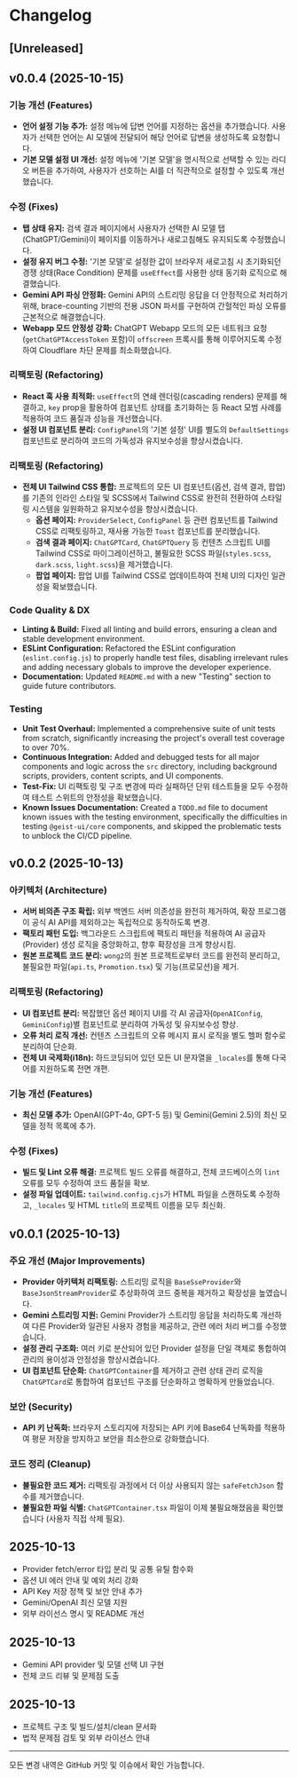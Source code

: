 # Changelog

## [Unreleased]

## v0.0.4 (2025-10-15)

### 기능 개선 (Features)
- **언어 설정 기능 추가:** 설정 메뉴에 답변 언어를 지정하는 옵션을 추가했습니다. 사용자가 선택한 언어는 AI 모델에 전달되어 해당 언어로 답변을 생성하도록 요청합니다.
- **기본 모델 설정 UI 개선:** 설정 메뉴에 '기본 모델'을 명시적으로 선택할 수 있는 라디오 버튼을 추가하여, 사용자가 선호하는 AI를 더 직관적으로 설정할 수 있도록 개선했습니다.

### 수정 (Fixes)
- **탭 상태 유지:** 검색 결과 페이지에서 사용자가 선택한 AI 모델 탭(ChatGPT/Gemini)이 페이지를 이동하거나 새로고침해도 유지되도록 수정했습니다.
- **설정 유지 버그 수정:** '기본 모델'로 설정한 값이 브라우저 새로고침 시 초기화되던 경쟁 상태(Race Condition) 문제를 `useEffect`를 사용한 상태 동기화 로직으로 해결했습니다.
- **Gemini API 파싱 안정화:** Gemini API의 스트리밍 응답을 더 안정적으로 처리하기 위해, brace-counting 기반의 전용 JSON 파서를 구현하여 간헐적인 파싱 오류를 근본적으로 해결했습니다.
- **Webapp 모드 안정성 강화:** ChatGPT Webapp 모드의 모든 네트워크 요청(`getChatGPTAccessToken` 포함)이 `offscreen` 프록시를 통해 이루어지도록 수정하여 Cloudflare 차단 문제를 최소화했습니다.

### 리팩토링 (Refactoring)
- **React 훅 사용 최적화:** `useEffect`의 연쇄 렌더링(cascading renders) 문제를 해결하고, `key` prop을 활용하여 컴포넌트 상태를 초기화하는 등 React 모범 사례를 적용하여 코드 품질과 성능을 개선했습니다.
- **설정 UI 컴포넌트 분리:** `ConfigPanel`의 '기본 설정' UI를 별도의 `DefaultSettings` 컴포넌트로 분리하여 코드의 가독성과 유지보수성을 향상시켰습니다.

### 리팩토링 (Refactoring)
- **전체 UI Tailwind CSS 통합:** 프로젝트의 모든 UI 컴포넌트(옵션, 검색 결과, 팝업)를 기존의 인라인 스타일 및 SCSS에서 Tailwind CSS로 완전히 전환하여 스타일링 시스템을 일원화하고 유지보수성을 향상시켰습니다.
  - **옵션 페이지:** `ProviderSelect`, `ConfigPanel` 등 관련 컴포넌트를 Tailwind CSS로 리팩토링하고, 재사용 가능한 `Toast` 컴포넌트를 분리했습니다.
  - **검색 결과 페이지:** `ChatGPTCard`, `ChatGPTQuery` 등 컨텐츠 스크립트 UI를 Tailwind CSS로 마이그레이션하고, 불필요한 SCSS 파일(`styles.scss`, `dark.scss`, `light.scss`)을 제거했습니다.
  - **팝업 페이지:** 팝업 UI를 Tailwind CSS로 업데이트하여 전체 UI의 디자인 일관성을 확보했습니다.

### Code Quality & DX
- **Linting & Build:** Fixed all linting and build errors, ensuring a clean and stable development environment.
- **ESLint Configuration:** Refactored the ESLint configuration (`eslint.config.js`) to properly handle test files, disabling irrelevant rules and adding necessary globals to improve the developer experience.
- **Documentation:** Updated `README.md` with a new "Testing" section to guide future contributors.

### Testing
- **Unit Test Overhaul:** Implemented a comprehensive suite of unit tests from scratch, significantly increasing the project's overall test coverage to over 70%.
- **Continuous Integration:** Added and debugged tests for all major components and logic across the `src` directory, including background scripts, providers, content scripts, and UI components.
- **Test-Fix:** UI 리팩토링 및 구조 변경에 따라 실패하던 단위 테스트들을 모두 수정하여 테스트 스위트의 안정성을 확보했습니다.
- **Known Issues Documentation:** Created a `TODO.md` file to document known issues with the testing environment, specifically the difficulties in testing `@geist-ui/core` components, and skipped the problematic tests to unblock the CI/CD pipeline.

## v0.0.2 (2025-10-13)

### 아키텍처 (Architecture)
- **서버 비의존 구조 확립:** 외부 백엔드 서버 의존성을 완전히 제거하여, 확장 프로그램이 공식 AI API를 제외하고는 독립적으로 동작하도록 변경.
- **팩토리 패턴 도입:** 백그라운드 스크립트에 팩토리 패턴을 적용하여 AI 공급자(Provider) 생성 로직을 중앙화하고, 향후 확장성을 크게 향상시킴.
- **원본 프로젝트 코드 분리:** `wong2`의 원본 프로젝트로부터 코드를 완전히 분리하고, 불필요한 파일(`api.ts`, `Promotion.tsx`) 및 기능(프로모션)을 제거.

### 리팩토링 (Refactoring)
- **UI 컴포넌트 분리:** 복잡했던 옵션 페이지 UI를 각 AI 공급자(`OpenAIConfig`, `GeminiConfig`)별 컴포넌트로 분리하여 가독성 및 유지보수성 향상.
- **오류 처리 로직 개선:** 컨텐츠 스크립트의 오류 메시지 표시 로직을 별도 헬퍼 함수로 분리하여 단순화.
- **전체 UI 국제화(i18n):** 하드코딩되어 있던 모든 UI 문자열을 `_locales`를 통해 다국어를 지원하도록 전면 개편.

### 기능 개선 (Features)
- **최신 모델 추가:** OpenAI(GPT-4o, GPT-5 등) 및 Gemini(Gemini 2.5)의 최신 모델을 정적 목록에 추가.

### 수정 (Fixes)
- **빌드 및 Lint 오류 해결:** 프로젝트 빌드 오류를 해결하고, 전체 코드베이스의 `lint` 오류를 모두 수정하여 코드 품질을 확보.
- **설정 파일 업데이트:** `tailwind.config.cjs`가 HTML 파일을 스캔하도록 수정하고, `_locales` 및 HTML `title`의 프로젝트 이름을 모두 최신화.

## v0.0.1 (2025-10-13)

### 주요 개선 (Major Improvements)
- **Provider 아키텍처 리팩토링:** 스트리밍 로직을 `BaseSseProvider`와 `BaseJsonStreamProvider`로 추상화하여 코드 중복을 제거하고 확장성을 높였습니다.
- **Gemini 스트리밍 지원:** Gemini Provider가 스트리밍 응답을 처리하도록 개선하여 다른 Provider와 일관된 사용자 경험을 제공하고, 관련 에러 처리 버그를 수정했습니다.
- **설정 관리 구조화:** 여러 키로 분산되어 있던 Provider 설정을 단일 객체로 통합하여 관리의 용이성과 안정성을 향상시켰습니다.
- **UI 컴포넌트 단순화:** `ChatGPTContainer`를 제거하고 관련 상태 관리 로직을 `ChatGPTCard`로 통합하여 컴포넌트 구조를 단순화하고 명확하게 만들었습니다.

### 보안 (Security)
- **API 키 난독화:** 브라우저 스토리지에 저장되는 API 키에 Base64 난독화를 적용하여 평문 저장을 방지하고 보안을 최소한으로 강화했습니다.

### 코드 정리 (Cleanup)
- **불필요한 코드 제거:** 리팩토링 과정에서 더 이상 사용되지 않는 `safeFetchJson` 함수를 제거했습니다.
- **불필요한 파일 식별:** `ChatGPTContainer.tsx` 파일이 이제 불필요해졌음을 확인했습니다 (사용자 직접 삭제 필요).

## 2025-10-13
- Provider fetch/error 타입 분리 및 공통 유틸 함수화
- 옵션 UI 에러 안내 및 예외 처리 강화
- API Key 저장 정책 및 보안 안내 추가
- Gemini/OpenAI 최신 모델 지원
- 외부 라이선스 명시 및 README 개선

## 2025-10-13
- Gemini API provider 및 모델 선택 UI 구현
- 전체 코드 리뷰 및 문제점 도출

## 2025-10-13
- 프로젝트 구조 및 빌드/설치/clean 문서화
- 법적 문제점 검토 및 외부 라이선스 안내

---

모든 변경 내역은 GitHub 커밋 및 이슈에서 확인 가능합니다.
